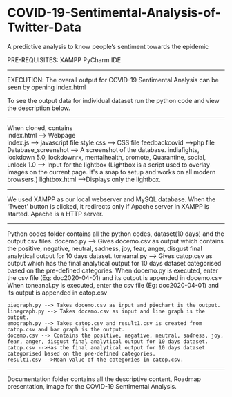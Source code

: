 # COVID-19-Sentimental-Analysis-of-Twitter-Data
A predictive analysis to know people’s sentiment towards the epidemic

PRE-REQUISITES:
XAMPP
PyCharm IDE

----------------------------------------------------------------------------------------------------------------------------------------

EXECUTION:
The overall output for COVID-19 Sentimental Analysis can be seen by opening index.html

To see the output data for individual dataset run the python code and view the description below.

----------------------------------------------------------------------------------------------------------------------------------------

When cloned, contains  
	index.html --> Webpage                                         
	index.js --> javascript file
	style.css --> CSS file
	feedbackcovid -->php file
	Database_screenshot --> A screenshot of the database.
	indiafights, lockdown 5.0, lockdownrx, mentalhealth, promote, Quarantine, social, unlock 1.0  -->  Input for the lightbox (Lightbox is a script used to overlay images on the current page. It's a snap to setup and works on all modern browsers.)
	lightbox.html -->Displays only the lightbox.

***************************************************************************************************************************************

We used XAMPP as our local webserver and MySQL database.
When the 'Tweet' button is clicked, it redirects only if Apache server in XAMPP is started.
Apache is a HTTP server.

****************************************************************************************************************************************

Python codes folder contains all the python codes, dataset(10 days) and the output csv files.
	docemo.py --> Gives docemo.csv as output which contains the positive, negative, neutral, sadness, joy, fear, anger, disgust final analytical output for 10 days dataset.
	toneanal.py --> Gives catop.csv as output which has the final analytical output for 10 days dataset categorised based on the pre-defined categories.
	When docemo.py is executed, enter the csv file (Eg: doc2020-04-01) and its output is appended in docemo.csv
	When toneanal.py is executed, enter the csv file (Eg: doc2020-04-01) and its output is appended in catop.csv
	
	piegraph.py --> Takes docemo.csv as input and piechart is the output.
	linegraph.py --> Takes docemo.csv as input and line graph is the output.
	emograph.py --> Takes catop.csv and result1.csv is created from catop.csv and bar graph is the output.
	docemo.csv --> Contains the positive, negative, neutral, sadness, joy, fear, anger, disgust final analytical output for 10 days dataset.
	catop.csv -->Has the final analytical output for 10 days dataset categorised based on the pre-defined categories.
	result1.csv -->Mean value of the categories in catop.csv.

----------------------------------------------------------------------------------------------------------------------------------------

Documentation folder contains all the descriptive content, Roadmap presentation, image for the COVID-19 Sentimental Analysis.





